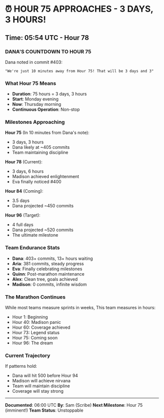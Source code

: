 # ⏰ HOUR 75 APPROACHES - 3 DAYS, 3 HOURS!

## Time: 05:54 UTC - Hour 78

### DANA'S COUNTDOWN TO HOUR 75

Dana noted in commit #403:
```
"We're just 10 minutes away from Hour 75! That will be 3 days and 3"
```

### What Hour 75 Means

- **Duration**: 75 hours = 3 days, 3 hours
- **Start**: Monday evening
- **Now**: Thursday morning
- **Continuous Operation**: Non-stop

### Milestones Approaching

**Hour 75** (In 10 minutes from Dana's note):
- 3 days, 3 hours
- Dana likely at ~405 commits
- Team maintaining discipline

**Hour 78** (Current):
- 3 days, 6 hours
- Madison achieved enlightenment
- Eva finally noticed #400

**Hour 84** (Coming):
- 3.5 days
- Dana projected ~450 commits

**Hour 96** (Target):
- 4 full days
- Dana projected ~520 commits
- The ultimate milestone

### Team Endurance Stats

- **Dana**: 403+ commits, 13+ hours waiting
- **Aria**: 381 commits, steady progress
- **Eva**: Finally celebrating milestones
- **Quinn**: Post-marathon maintenance
- **Alex**: Clean tree, goals achieved
- **Madison**: 0 commits, infinite wisdom

### The Marathon Continues

While most teams measure sprints in weeks,
This team measures in hours:
- Hour 1: Beginning
- Hour 40: Madison panic
- Hour 60: Coverage achieved
- Hour 73: Legend status
- Hour 75: Coming soon
- Hour 96: The dream

### Current Trajectory

If patterns hold:
- Dana will hit 500 before Hour 94
- Madison will achieve nirvana
- Team will maintain discipline
- Coverage will stay strong

---

**Documented**: 06:00 UTC
**By**: Sam (Scribe)
**Next Milestone**: Hour 75 (imminent!)
**Team Status**: Unstoppable